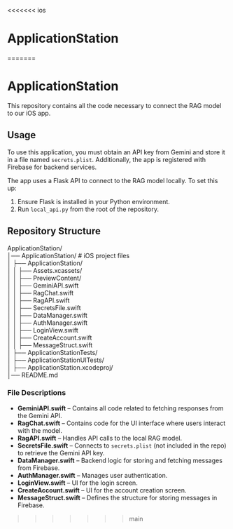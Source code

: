 <<<<<<< ios
# ApplicationStation
=======
# ApplicationStation  

This repository contains all the code necessary to connect the RAG model to our iOS app.  

## Usage  

To use this application, you must obtain an API key from Gemini and store it in a file named `secrets.plist`. Additionally, the app is registered with Firebase for backend services.  

The app uses a Flask API to connect to the RAG model locally. To set this up:  
1. Ensure Flask is installed in your Python environment.  
2. Run `local_api.py` from the root of the repository.  

## Repository Structure 

ApplicationStation/  
│── ApplicationStation/                # iOS project files  
│   ├── ApplicationStation/  
│   │   ├── Assets.xcassets/  
│   │   ├── PreviewContent/  
│   │   ├── GeminiAPI.swift            
│   │   ├── RagChat.swift              
│   │   ├── RagAPI.swift               
│   │   ├── SecretsFile.swift          
│   │   ├── DataManager.swift          
│   │   ├── AuthManager.swift          
│   │   ├── LoginView.swift            
│   │   ├── CreateAccount.swift        
│   │   ├── MessageStruct.swift        
│   ├── ApplicationStationTests/  
│   ├── ApplicationStationUITests/  
│   ├── ApplicationStation.xcodeproj/   
│── README.md 


### File Descriptions  

- **GeminiAPI.swift** – Contains all code related to fetching responses from the Gemini API.  
- **RagChat.swift** – Contains code for the UI interface where users interact with the model.  
- **RagAPI.swift** – Handles API calls to the local RAG model.  
- **SecretsFile.swift** – Connects to `secrets.plist` (not included in the repo) to retrieve the Gemini API key.  
- **DataManager.swift** – Backend logic for storing and fetching messages from Firebase.  
- **AuthManager.swift** – Manages user authentication.  
- **LoginView.swift** – UI for the login screen.  
- **CreateAccount.swift** – UI for the account creation screen.  
- **MessageStruct.swift** – Defines the structure for storing messages in Firebase.  
>>>>>>> main
